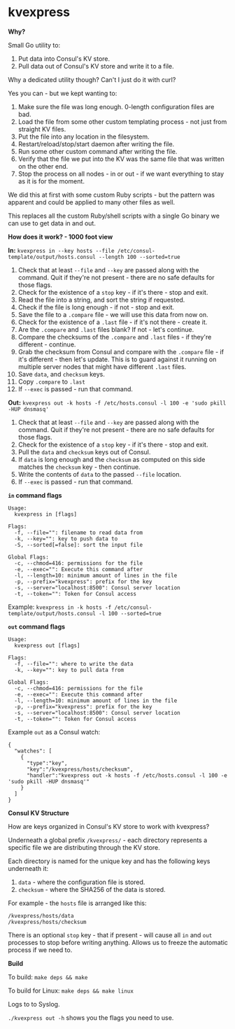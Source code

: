 kvexpress
===============

**Why?**

Small Go utility to:

1. Put data into Consul's KV store.
2. Pull data out of Consul's KV store and write it to a file.

Why a dedicated utility though? Can't I just do it with curl?

Yes you can - but we kept wanting to:

1. Make sure the file was long enough. 0-length configuration files are bad.
2. Load the file from some other custom templating process - not just from straight KV files.
3. Put the file into any location in the filesystem.
4. Restart/reload/stop/start daemon after writing the file.
5. Run some other custom command after writing the file.
6. Verify that the file we put into the KV was the same file that was written on the other end.
7. Stop the process on all nodes - in or out - if we want everything to stay as it is for the moment.

We did this at first with some custom Ruby scripts - but the pattern was apparent and could be applied to many other files as well.

This replaces all the custom Ruby/shell scripts with a single Go binary we can use to get data in and out.

**How does it work? - 1000 foot view**

**In:** `kvexpress in --key hosts --file /etc/consul-template/output/hosts.consul --length 100 --sorted=true`

1. Check that at least `--file` and `--key` are passed along with the command. Quit if they're not present - there are no safe defaults for those flags.
2. Check for the existence of a `stop` key - if it's there - stop and exit.
3. Read the file into a string, and sort the string if requested.
4. Check if the file is long enough - if not - stop and exit.
5. Save the file to a `.compare` file - we will use this data from now on.
6. Check for the existence of a `.last` file - if it's not there - create it.
7. Are the `.compare` and `.last` files blank? If not - let's continue.
8. Compare the checksums of the `.compare` and `.last` files - if they're different - continue.
9. Grab the checksum from Consul and compare with the `.compare` file - if it's different - then let's update. This is to guard against it running on multiple server nodes that might have different `.last` files.
10. Save `data`, and `checksum` keys.
11. Copy `.compare` to `.last`
12. If `--exec` is passed - run that command.

**Out:** `kvexpress out -k hosts -f /etc/hosts.consul -l 100 -e 'sudo pkill -HUP dnsmasq'`

1. Check that at least `--file` and `--key` are passed along with the command. Quit if they're not present - there are no safe defaults for those flags.
2. Check for the existence of a `stop` key - if it's there - stop and exit.
3. Pull the `data` and `checksum` keys out of Consul.
4. If `data` is long enough and the `checksum` as computed on this side matches the `checksum` key - then continue.
5. Write the contents of `data` to the passed `--file` location.
6. If `--exec` is passed - run that command.

**`in` command flags**

```
Usage:
  kvexpress in [flags]

Flags:
  -f, --file="": filename to read data from
  -k, --key="": key to push data to
  -S, --sorted[=false]: sort the input file

Global Flags:
  -c, --chmod=416: permissions for the file
  -e, --exec="": Execute this command after
  -l, --length=10: minimum amount of lines in the file
  -p, --prefix="kvexpress": prefix for the key
  -s, --server="localhost:8500": Consul server location
  -t, --token="": Token for Consul access
```

Example: `kvexpress in -k hosts -f /etc/consul-template/output/hosts.consul -l 100 --sorted=true`

**`out` command flags**

```
Usage:
  kvexpress out [flags]

Flags:
  -f, --file="": where to write the data
  -k, --key="": key to pull data from

Global Flags:
  -c, --chmod=416: permissions for the file
  -e, --exec="": Execute this command after
  -l, --length=10: minimum amount of lines in the file
  -p, --prefix="kvexpress": prefix for the key
  -s, --server="localhost:8500": Consul server location
  -t, --token="": Token for Consul access
```

Example `out` as a Consul watch:

```
{
  "watches": [
    {
      "type":"key",
      "key":"/kvexpress/hosts/checksum",
      "handler":"kvexpress out -k hosts -f /etc/hosts.consul -l 100 -e 'sudo pkill -HUP dnsmasq'"
    }
  ]
}
```

**Consul KV Structure**

How are keys organized in Consul's KV store to work with kvexpress?

Underneath a global prefix `/kvexpress/` - each directory represents a specific file we are distributing through the KV store.

Each directory is named for the unique key and has the following keys underneath it:

1. `data` - where the configuration file is stored.
2. `checksum` - where the SHA256 of the data is stored.

For example - the `hosts` file is arranged like this:

```
/kvexpress/hosts/data
/kvexpress/hosts/checksum
```

There is an optional `stop` key - that if present - will cause all `in` and `out` processes to stop before writing anything. Allows us to freeze the automatic process if we need to.

**Build**

To build: `make deps && make`

To build for Linux: `make deps && make linux`

Logs to to Syslog.

`./kvexpress out -h` shows you the flags you need to use.

